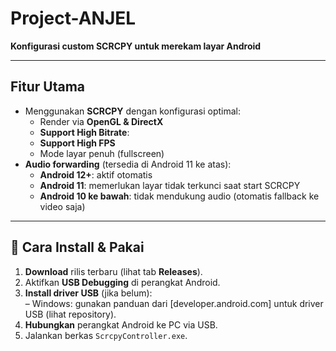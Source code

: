 # Project-ANJEL

**Konfigurasi custom SCRCPY untuk merekam layar Android**  

---

##  Fitur Utama

- Menggunakan **SCRCPY** dengan konfigurasi optimal:
  - Render via **OpenGL & DirectX**
  - **Support High Bitrate**:
  - **Support High FPS**
  - Mode layar penuh (fullscreen)
- **Audio forwarding** (tersedia di Android 11 ke atas):
  - **Android 12+**: aktif otomatis
  - **Android 11**: memerlukan layar tidak terkunci saat start SCRCPY
  - **Android 10 ke bawah**: tidak mendukung audio (otomatis fallback ke video saja)

---

##  🚀 Cara Install & Pakai

1. **Download** rilis terbaru (lihat tab **Releases**).
2. Aktifkan **USB Debugging** di perangkat Android.
3. **Install driver USB** (jika belum):  
   – Windows: gunakan panduan dari [developer.android.com] untuk driver USB (lihat repository).
4. **Hubungkan** perangkat Android ke PC via USB.
5. Jalankan berkas `ScrcpyController.exe`.
